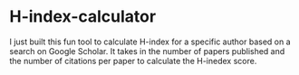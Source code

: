 # H-index-calculator
I just built this fun tool to calculate H-index for a specific author based on a search on Google Scholar. It takes in the number of papers published and the number of citations per paper to calculate the H-inedex score.
